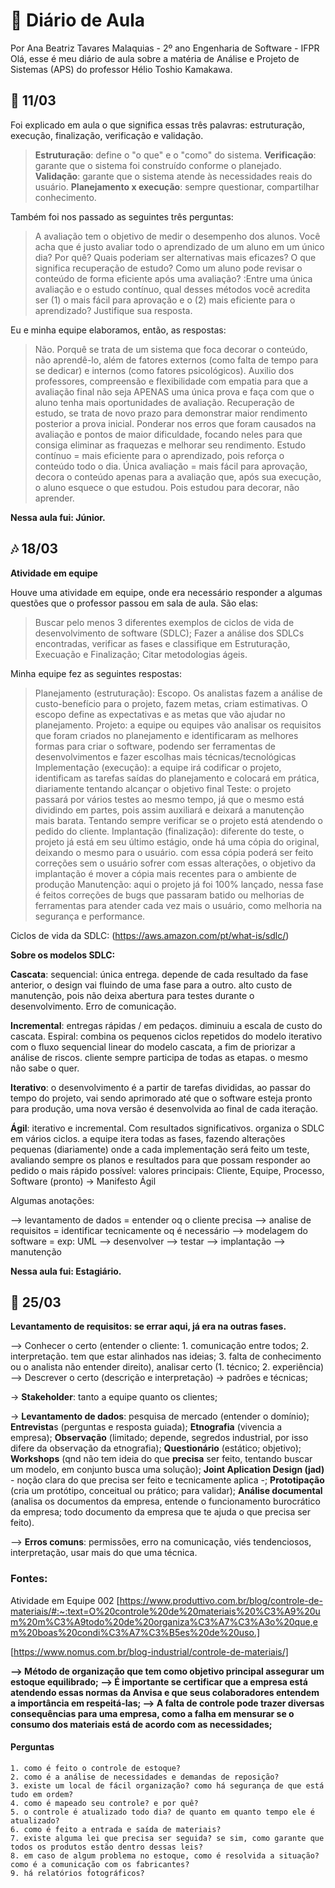 # 📔 Diário de Aula
Por Ana Beatriz Tavares Malaquias - 2º ano Engenharia de Software - IFPR
Olá, esse é meu diário de aula sobre a matéria de Análise e Projeto de Sistemas (APS) do professor Hélio Toshio Kamakawa.

## 🎋 11/03
Foi explicado em aula o que significa essas três palavras: estruturação, execução, finalização, verificação e validação.

> **Estruturação**: define o "o que" e o "como" do sistema.
> **Verificação**: garante que o sistema foi construído conforme o planejado.
> **Validação**: garante que o sistema atende às necessidades reais do usuário.
> **Planejamento x execução**: sempre questionar, compartilhar conhecimento.

Também foi nos passado as seguintes três perguntas:

> A avaliação tem o objetivo de medir o desempenho dos alunos. Você acha que é justo avaliar todo o aprendizado de um aluno em um único dia? Por quê? Quais poderiam ser alternativas mais eficazes?
> O que significa recuperação de estudo? Como um aluno pode revisar o conteúdo de forma eficiente após uma avaliação?
:Entre uma única avaliação e o estudo contínuo, qual desses métodos você acredita ser (1) o mais fácil para aprovação e o (2) mais eficiente para o aprendizado? Justifique sua resposta.
> 
Eu e minha equipe elaboramos, então, as respostas:
> Não. Porquê se trata de um sistema que foca decorar o conteúdo, não aprendê-lo, além de fatores externos (como falta de tempo para se dedicar) e internos (como fatores psicológicos). Auxilio dos professores, compreensão e flexibilidade com empatia para que a avaliação final não seja APENAS uma única prova e faça com que o aluno tenha mais oportunidades de avaliação.
Recuperação de estudo, se trata de novo prazo para demonstrar maior rendimento posterior a prova inicial. Ponderar nos erros que foram causados na avaliação e pontos de maior dificuldade, focando neles para que consiga eliminar as fraquezas e melhorar seu rendimento.
> Estudo contínuo = mais eficiente para o aprendizado, pois reforça o conteúdo todo o dia. Única avaliação = mais fácil para aprovação, decora o conteúdo apenas para a avaliação que, após sua execução, o aluno esquece o que estudou. Pois estudou para decorar, não aprender.

**Nessa aula fui: Júnior.**

## 🎶 18/03

**Atividade em equipe**

Houve uma atividade em equipe, onde era necessário responder a algumas questões que o professor passou em sala de aula. São elas:

> Buscar pelo menos 3 diferentes exemplos de ciclos de vida de desenvolvimento de software (SDLC);
> Fazer a análise dos SDLCs encontradas, verificar as fases e classifique em Estruturação, Execuação e Finalização;
> Citar metodologias ágeis.

Minha equipe fez as seguintes respostas:
> Planejamento (estruturação): Escopo. Os analistas fazem a análise de custo-benefício para o projeto, fazem metas, criam estimativas. O escopo define as expectativas e as metas que vão ajudar no planejamento.
> Projeto: a equipe ou equipes vão analisar os requisitos que foram criados no planejamento e identificaram as melhores formas para criar o software, podendo ser ferramentas de desenvolvimentos e fazer escolhas mais técnicas/tecnológicas
> Implementação (execução): a equipe irá codificar o projeto, identificam as tarefas saídas do planejamento e colocará em prática, diariamente tentando alcançar o objetivo final
> Teste: o projeto passará por vários testes ao mesmo tempo, já que o mesmo está dividindo em partes, pois assim auxiliará e deixará a manutenção mais barata. Tentando sempre verificar se o projeto está atendendo o pedido do cliente.
> Implantação (finalização): diferente do teste, o projeto já está em seu último estágio, onde há uma cópia do original, deixando o mesmo para o usuário. com essa cópia poderá ser feito correções sem o usuário sofrer com essas alterações, o objetivo da implantação é mover a cópia mais recentes para o ambiente de produção
> Manutenção: aqui o projeto já foi 100% lançado, nessa fase é feitos correções de bugs que passaram batido ou melhorias de ferramentas para atender cada vez mais o usuário, como melhoria na segurança e performance.

Ciclos de vida da SDLC: (https://aws.amazon.com/pt/what-is/sdlc/)

**Sobre os modelos SDLC:**

**Cascata**: sequencial: única entrega. depende de cada resultado da fase anterior, o design vai fluindo de uma fase para a outro. alto custo de manutenção, pois não deixa abertura para testes durante o desenvolvimento. Erro de comunicação.

**Incremental**: entregas rápidas / em pedaços. diminuiu a escala de custo do cascata.
Espiral: combina os pequenos ciclos repetidos do modelo iterativo com o fluxo sequencial linear do modelo cascata, a fim de priorizar a análise de riscos. cliente sempre participa de todas as etapas. o mesmo não sabe o quer.

**Iterativo**: o desenvolvimento é a partir de tarefas divididas, ao passar do tempo do projeto, vai sendo aprimorado até que o software esteja pronto para produção, uma nova versão é desenvolvida ao final de cada iteração.

**Ágil**: iterativo e incremental. Com resultados significativos. organiza o SDLC em vários ciclos. a equipe itera todas as fases, fazendo alterações pequenas (diariamente) onde a cada implementação será feito um teste, avaliando sempre os planos e resultados para que possam responder ao pedido o mais rápido possível: valores principais: Cliente, Equipe, Processo, Software (pronto) -> Manifesto Ágil

Algumas anotações:

--> levantamento de dados = entender oq o cliente precisa 
--> analise de requisitos = identificar tecnicamente oq é necessário 
--> modelagem do software = exp: UML 
--> desenvolver --> testar 
--> implantação --> manutenção

**Nessa aula fui: Estagiário.**

## 👾 25/03

**Levantamento de requisitos: se errar aqui, já era na outras fases.**

--> Conhecer o certo (entender o cliente: 1. comunicação entre todos;
    2. interpretação. tem que estar alinhados nas ideias;
    3. falta de conhecimento ou o analista não entender direito), analisar certo (1. técnico; 2. experiência)
--> Descrever o certo (descrição e interpretação) -> padrões e técnicas;

-> **Stakeholder**: tanto a equipe quanto os clientes;

-> **Levantamento de dados**: pesquisa de mercado (entender o domínio);
**Entrevista**s (perguntas e resposta guiada); **Etnografia** (vivencia a empresa); **Observação** (limitado;
depende, segredos industrial, por isso difere da observação
da etnografia); **Questionário** (estático; objetivo); **Workshops** (qnd não tem ideia do que **precisa** ser feito,
 tentando buscar um modelo, em conjunto busca uma solução); **Joint Aplication Design (jad)** - noção clara do que precisa ser feito e tecnicamente aplica -;
**Prototipação** (cria um protótipo, conceitual ou prático; para validar); **Análise documental** (analisa os documentos da empresa,
entende o funcionamento burocrático da empresa; todo documento da empresa que te ajuda o que precisa ser feito).

--> **Erros comuns**: permissões, erro na comunicação, viés tendenciosos, interpretação, usar mais do que uma técnica.

### Fontes:
Atividade em Equipe 002
[https://www.produttivo.com.br/blog/controle-de-materiais/#:~:text=O%20controle%20de%20materiais%20%C3%A9%20um%20m%C3%A9todo%20de%20organiza%C3%A7%C3%A3o%20que,em%20boas%20condi%C3%A7%C3%B5es%20de%20uso.]

[https://www.nomus.com.br/blog-industrial/controle-de-materiais/]

**--> Método de organização que tem como objetivo principal assegurar um estoque equilibrado; 
--> É importante se certificar que a empresa está atendendo essas normas da Anvisa e que seus colaboradores entendem a importância em respeitá-las; 
--> A falta de controle pode trazer diversas consequências para uma empresa, como a falha em mensurar se o consumo dos materiais está de acordo com as necessidades;**

#### Perguntas
```
1. como é feito o controle de estoque?
2. como é a análise de necessidades e demandas de reposição?
3. existe um local de fácil organização? como há segurança de que está tudo em ordem?
4. como é mapeado seu controle? e por quê?
5. o controle é atualizado todo dia? de quanto em quanto tempo ele é atualizado?
6. como é feito a entrada e saída de materiais?
7. existe alguma lei que precisa ser seguida? se sim, como garante que todos os produtos estão dentro dessas leis?
8. em caso de algum problema no estoque, como é resolvida a situação? como é a comunicação com os fabricantes?
9. há relatórios fotográficos?
```
